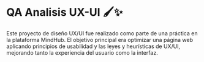 # QA Analisis UX-UI 🖌✨
Este proyecto de diseño UX/UI fue realizado como parte de una práctica en la plataforma MindHub. El objetivo principal era optimizar una página web aplicando principios de usabilidad y las leyes y heurísticas de UX/UI, mejorando tanto la experiencia del usuario como la interfaz.
